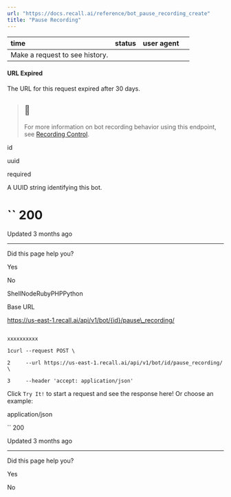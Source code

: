 ```yaml
---
url: "https://docs.recall.ai/reference/bot_pause_recording_create"
title: "Pause Recording"
---
```


| time | status | user agent |  |
| :-- | :-- | :-- | :-- |
| Make a request to see history. |

#### URL Expired

The URL for this request expired after 30 days.

> ## 📘
>
> For more information on bot recording behavior using this endpoint, see [Recording Control](https://docs.recall.ai/docs/recording-control#pause--resume-recording).

id

uuid

required

A UUID string identifying this bot.

# `` 200

Updated 3 months ago

* * *

Did this page help you?

Yes

No

ShellNodeRubyPHPPython

Base URL

https://us-east-1.recall.ai/api/v1/bot/{id}/pause\_recording/

```

xxxxxxxxxx

1curl --request POST \

2     --url https://us-east-1.recall.ai/api/v1/bot/id/pause_recording/ \

3     --header 'accept: application/json'

```

Click `Try It!` to start a request and see the response here! Or choose an example:

application/json

`` 200

Updated 3 months ago

* * *

Did this page help you?

Yes

No